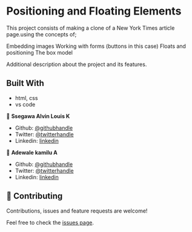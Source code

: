 # Positioning and Floating Elements
This project consists of making a clone of a New York Times article page.using the concepts of;

Embedding images
Working with forms (buttons in this case)
Floats and positioning
The box model

Additional description about the project and its features.

## Built With

- html, css
- vs code



👤 **Ssegawa Alvin Louis K**

- Github: [@githubhandle](https://github.com/alvinlouis29)
- Twitter: [@twitterhandle](https://twitter.com/louisssegawa)
- Linkedin: [linkedin](https://linkedin.com/linkedinhandle/alvin-louis-632026183)

👤 **Adewale kamilu A**

- Github: [@githubhandle](https://github.com/adewaleK)
- Twitter: [@twitterhandle](https://twitter.com/twitterhandle)
- Linkedin: [linkedin](https://linkedin.com/linkedinhandle)

## 🤝 Contributing

Contributions, issues and feature requests are welcome!

Feel free to check the [issues page](issues/).
